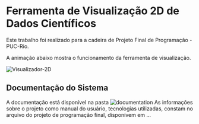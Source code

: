 <h1> Ferramenta de Visualização 2D de Dados Científicos </h1>
<p>Este trabalho foi realizado para a cadeira de Projeto Final de Programação - PUC-Rio.</p>

<p>A animação abaixo mostra o funcionamento da ferramenta de visualização.</p>

![Visualizador-2D](https://github.com/mayaragomys/2Dviewer/blob/main/Visualizador-2D-Google-Chrome-20.gif)

## Documentação do Sistema </h1>
A documentação está disponível na pasta ![documentation](https://github.com/mayaragomys/2Dviewer/tree/main/documentation)
As informações sobre o projeto como manual do usuário, tecnologias utilizadas, constam no arquivo do projeto de programação final, disponívem em ...

